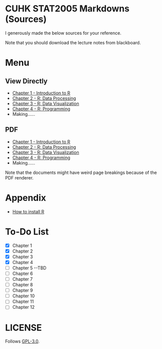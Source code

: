 # CUHK STAT2005 Markdowns (Sources)

I generously made the below sources for your reference.  

Note that you should download the lecture notes from blackboard.

# Menu

## View Directly
 - [Chapter 1 - Introduction to R](./Ch1/Ch1_MD.md)
 - [Chapter 2 - R: Data Processing](./Ch2/Ch2_MD.md)
 - [Chapter 3 - R: Data Visualization](./Ch3/Ch3_MD.md)
 - [Chapter 4 - R: Programming](./Ch4/Ch4_MD.md)
 - Making......

## PDF
 - [Chapter 1 - Introduction to R](./Ch1/Ch1_MD.pdf)
 - [Chapter 2 - R: Data Processing](./Ch2/Ch2_MD.pdf)
 - [Chapter 3 - R: Data Visualization](./Ch3/Ch3_MD.pdf)
 - [Chapter 4 - R: Programming](./Ch4/Ch4_MD.pdf)
 - Making......

Note that the documents might have weird page breakings because of the PDF renderer.

# Appendix

 - [How to install R](./R_Installation/Binary.md)  


# To-Do List

 - [x] Chapter 1
 - [x] Chapter 2
 - [x] Chapter 3
 - [x] Chapter 4
 - [ ] Chapter 5 --TBD
 - [ ] Chapter 6
 - [ ] Chapter 7
 - [ ] Chapter 8
 - [ ] Chapter 9
 - [ ] Chapter 10
 - [ ] Chapter 11
 - [ ] Chapter 12

# LICENSE
Follows [GPL-3.0](./LICENSE).